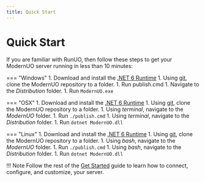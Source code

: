 ```yaml
---
title: Quick Start
---
```


# Quick Start

If you are familiar with RunUO, then follow these steps to get your ModernUO server running in less than 10 minutes:

=== "Windows"
    1. Download and install the [.NET 6 Runtime](https://dotnet.microsoft.com/download/dotnet/6.0)
    1. Using [git](https://git-scm.com/downloads), clone the ModernUO repository to a folder.
    1. Run publish.cmd
    1. Navigate to the _Distribution_ folder.
    1. Run `ModernUO.exe`

=== "OSX"
    1. Download and install the [.NET 6 Runtime](https://dotnet.microsoft.com/download/dotnet/6.0)
    1. Using [git](https://git-scm.com/downloads), clone the ModernUO repository to a folder.
    1. Using _terminal_, navigate to the _ModernUO_ folder.
    1. Run `./publish.cmd`
    1. Using _terminal_, navigate to the _Distribution_ folder.
    1. Run `dotnet ModernUO.dll`

=== "Linux"
    1. Download and install the [.NET 6 Runtime](https://docs.microsoft.com/en-us/dotnet/core/install/linux)
    1. Using [git](https://git-scm.com/downloads), clone the ModernUO repository to a folder.
    1. Using _bash_, navigate to the _ModernUO_ folder.
    1. Run `./publish.cmd`
    1. Using _bash_, navigate to the _Distribution_ folder.
    1. Run `dotnet ModernUO.dll`

!!! Note
    Follow the rest of the [Get Started](../installation) guide to learn how to connect, configure, and customize, your server.

